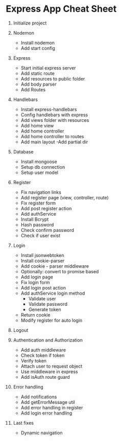 # Express App Cheat Sheet

1. Initialize project
2. Nodemon

   - Install nodemon
   - Add start config

3. Express
   - Start initial express server
   - Add static route
   - Add resources to public folder
   - Add body parser
   - Add Routes
4. Handlebars
   - Install express-handlebars
   - Config handlebars with express
   - Add views folder with resources
   - Add home view
   - Add home controller
   - Add home controller to routes
   - Add main layout
     -Add partial dir
5. Database
   - Install mongoose
   - Setup db connection
   - Setup user model
6. Register
   - Fix navigation links
   * Add register page (view, controller, route)
   * Fix register form
   * Add post register action
   * Add authService
   * Install Bcrypt
   * Hash password
   * Check confirm password
   * Check if user exist
7. Login

   - Install jsonwebtoken
   - Install cookie-parser
   - Add cookie - parser middleware

   * Optionally: convert to promise based
   * Add login page

   - Fix login form
   - Add login post action
   - Add authService login method
     - Validate user
     - Validate password
     - Generate token

   * Return cookie
   * Modify register for auto login

8. Logout
9. Authentication and Authorization
   - Add auth middleware
   - Check token if token
   * Verify token
   * Attach user to request object
   * Use middleware in express
   * Add isAuth route guard
10. Error handling

    - Add notifications

    * Add getErrorMessage util
    * Add error handling in register
    * Add login error handling

11. Last fixes
    - Dynamic navigation
